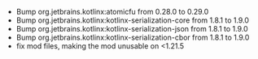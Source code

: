 - Bump org.jetbrains.kotlinx:atomicfu from 0.28.0 to 0.29.0
- Bump org.jetbrains.kotlinx:kotlinx-serialization-core from 1.8.1 to 1.9.0
- Bump org.jetbrains.kotlinx:kotlinx-serialization-json from 1.8.1 to 1.9.0
- Bump org.jetbrains.kotlinx:kotlinx-serialization-cbor from 1.8.1 to 1.9.0
- fix mod files, making the mod unusable on <1.21.5
